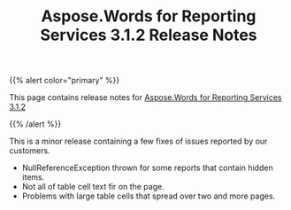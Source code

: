 ﻿---
title: Aspose.Words for Reporting Services 3.1.2 Release Notes
description: "Aspose.Words for Reporting Services 3.1.2 Release Notes – learn about the latest updates and fixes."
type: docs
weight: 30
url: /reportingservices/aspose-words-for-reporting-services-3-1-2-release-notes/
---

{{% alert color="primary" %}} 

This page contains release notes for [Aspose.Words for Reporting Services 3.1.2](http://www.aspose.com/downloads/words/reportingservices/new-releases/aspose.words-for-reporting-services-3.1.2/)

{{% /alert %}} 

This is a minor release containing a few fixes of issues reported by our customers.

- NullReferenceException thrown for some reports that contain hidden items.
- Not all of table cell text fir on the page.
- Problems with large table cells that spread over two and more pages.
